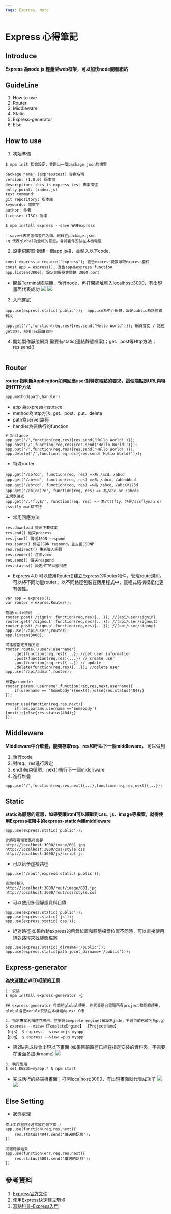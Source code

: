```yaml
---
tags: Express, Note
---
```

# Express 心得筆記
## Introduce
**Express 為node.js 輕量型web框架，可以加快node開發網站**
## GuideLine
1. How to use
2. Router
3. Middleware
4. Static
5. Express-generator
6. Else
## How to use
1. 初始準備
```
$ npm init 初始設定，會跑出一個package.json的檔案

package name: (expresstest) 專案名稱
version: (1.0.0) 版本號
description: this is express test 專案描述
entry point: (index.js) 
test command:
git repository: 版本庫
keywords: 關鍵字
author: 作者
license: (ISC) 授權

$ npm install express --save 安裝express

--save代表將這個套件名稱，紀錄在package.json
-g 代表global為全域的意思，會將套件安裝在本機電腦
```
2. 設定伺服器
創建一個app.js檔，並輸入以下code，
```
const express = require('express'); 宣告express變數讀取express套件
const app = express(); 宣告app為express function
app.listen(3000); 設定伺服器會監聽 3000 port
```
* 開啟Terminal終端機，執行node，再打開網址輸入localhost:3000，有出現畫面代表成功
![](https://i.imgur.com/IqlLtT9.png)
![](https://i.imgur.com/jQrN994.png)
3. 入門嘗試

```
app.use(express.static('public'));  app.use為中介軟體，設定public為路徑資料夾

app.get('/',function(req,res){res.send('Hello World')}); 網頁會從 / 路徑get資料，然後res回傳資料
```
4. 開始製作靜態網頁
需要有static(連結靜態檔案)；get、post等Http方法；res.send()
```
```
## Router
**router 指判斷Application如何回應user對特定端點的要求，這個端點是URL與特定HTTP方法**
```
app.method(path,handler)
```
* app 為express instnace
* method為http方法: get、post、put、delete
* path為server路徑
* handler為要執行的function
```
# Instance
app.get('/',function(req,res){res.send('Hello World!')});
app.post('/',function(req,res){res.send('Hello World!')});
app.put('/',function(req,res){res.send('Hello World!')});
app.delete('/',function(req,res){res.send('Hello World!')});
```
* 特殊router
```
app.get('/ab?cd', function(req, res) =>為 /acd、/abcd
app.get('/ab+cd', function(req, res) =>為 /abcd、/abbbbbcd
app.get('/ab*cd', function(req, res) =>為 /abcd、/abcXV123d
app.get('/ab(cd)?e', function(req, res) => 為/abe or /abcde
正規表達式
app.get('/.*fly$/', function(req, res) => 為/tttfly，但是/sssflyman or /sssfly man都不行
```
* 常用回應方法
```
res.download 提示下載檔案
res.end() 結束process
res.json() 傳送JSON respond
res.jsonp() 傳送JSON respond，並支援JSONP
res.redirect() 重新導入網頁
res.render() 渲染view
res.send() 傳送respond
res.status() 設定HTTP狀態回應
```
* Express 4.0
可以使用Router()建立Express的Router物件，管理route規則。可以將不同功能router，以不同路徑包裝在應用程式中，讓程式結構模組化更有彈性。
```
var app = express();
var router = exprss.Router();

管理route規則
router.post('/signin',function(req,res){...}); //(api/user/signin)
router.get('/signout',function(req,res){...}); //(api/user/signout)
router.post('/signup',function(req,res){...}); //(api/user/signup)
app.use('/api/user',router);
app.listen(3000);

同路徑指定多種方法
router.route('/user/:username')
    .get(function(req,res){...}) //get user information
    .post(function(req,res){...}) // create user
    .put(function(req,res){...}) // update
    .delete(function(req,res){...}); //delete user
app.use('/api/admin',router);

檢查parameter
router.param('username',function(req,res,next,username){
    if(username == 'Somebody'){next();}else{res.status(404);}
});

router.use(function(req,res,next){
    if(res.params.username =='Somebody'){next();}else{res.status(404);}
});
```
## Middleware
**Middleware中介軟體，能夠存取req、res和呼叫下一個middleware，**
可以做到
1. 執行code
2. 對req、res進行設定
3. end()結束循環、next()執行下一個middlrware
4. 進行堆疊
```
app.use('/',function(req,res,next){...},function(req,res,next){...});
```
## Static
**static為靜態的意思，如果要讓html可以讀取到css、js、image等檔案，就得使用Express框架中的express-static內建middleware**
```
app.use(express.static('public'));

此時查看檔案路徑會是
http://localhost:3000/image/001.jpg
http://localhost:3000/css/style.css
http://localhost:3000/js/script.js
```
* 可以給予虛擬路徑
```
app.use('/rout',express.static('public'));

查詢時輸入
http://localhost:3000/rout/image/001.jpg
http://localhost:3000/rout/css/style.css

```
* 可以使用多個靜態資料目錄
```
app.use(express.static('public'));
app.use(express.static('js'));
app.use(express.static('css'));
```
* 絕對路徑
 如果啟動express的目錄位置和靜態檔案位置不同時，可以直接使用絕對路徑來找靜態檔案
```
app.use(express.static(_dirname+'/public'));
app.use(express.static(path.join(_dirname+'/public')));
```
## Express-generator
**為快速建立WEB框架的工具**
```
1. 安裝
$ npm install express-generator -g 

## express-generator 只能夠global使用，也代表這台電腦所有project都能夠使用，global會把module安裝在本機端內 ex: C槽

2. 指定專案名稱建立應用，並安裝tmeplete engine(預設為jade，不過目前已改名為pug)
$ express --view=【TempleteEngine】 【ProjectName】
【ejs】 $ express --view =ejs myapp
【pug】 $ express --view =pug myapp
```
* 第2點完成後會出現以下畫面
(如果目前路徑已經在指定安裝的資料夾，不需要在後面多加dirname)
![](https://i.imgur.com/OgjNDY8.png)

```
3. 執行應用
$ set DEBUG=myapp:* & npm start
```
* 完成執行的終端機畫面；打開localhost:3000，有出現畫面就代表成功了
![](https://i.imgur.com/MKpBwjw.png)
![](https://i.imgur.com/2NcA9xV.png)

## Else Setting
* 狀態處理
```
停止工作程序(通常放在最下面，)
app.use(function(req,res,next){
    res.status(404).send('傳送的訊息');
})

回報錯誤結果
app.use(function(err,req,res,next){
    res.status(500).send('傳送的訊息');
})

```

## 參考資料
1. [Express官方文件](http://expressjs.com/)
2. [使用Express快速建立環境](https://ithelp.ithome.com.tw/articles/10191816)
3. [寫點科普-Express入門](https://hellolynn.hpd.io/2017/08/11/node-js-express-%E5%88%9D%E5%85%A5%E9%96%80-%E4%B8%8A%E9%9B%86/)
